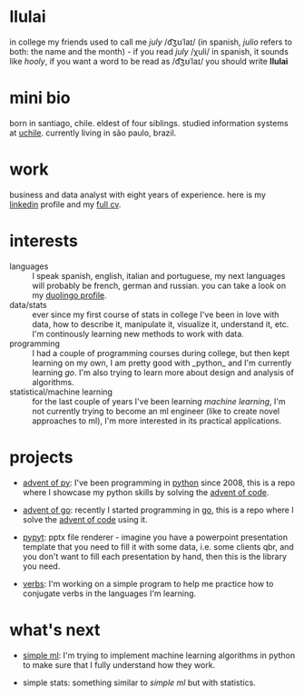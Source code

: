 # llulai
in college my friends used to call me _july_ /d͡ʒʊˈlaɪ/ (in spanish, _julio_ refers
to both: the name and the month) - if you read _july_ /χuli/ in spanish, it sounds
like _hooly_, if you want a word to be read as /d͡ʒʊˈlaɪ/ you should write **llulai**

# mini bio
born in santiago, chile. eldest of four siblings. studied information systems at
[uchile](http://www.uchile.cl/). currently living in são paulo, brazil.

# work
business and data analyst with eight years of experience.
here is my [linkedin](https://www.linkedin.com/in/llulai/) profile and my
[full cv](cv.md).

# interests
<dl>
  <dt>languages</dt>
  <dd>I speak spanish, english, italian and portuguese, my next languages will
      probably be french, german and russian. you can take a look on my
      <a href="https://www.duolingo.com/llulai">duolingo profile</a>.
  </dd>
  
  <dt>data/stats</dt>
  <dd>
      ever since my first course of stats in college I've been in love with data, how
      to describe it, manipulate it, visualize it, understand it, etc. I'm continously
      learning new methods to work with data.
  </dd>
  
  <dt>programming</dt>
  <dd>I had a couple of programming courses during college, but then kept
      learning on my own, I am pretty good with _python_ and I'm currently learning <i>go</i>.
      I'm also trying to learn more about design and analysis of algorithms.
  </dd>

  <dt>statistical/machine learning</dt>
  <dd>for the last couple of years I've been learning <i>machine learning</i>,
      I'm not currently trying to become an ml engineer (like to create novel approaches to ml),
      I'm more interested in its practical applications.
  </dd>
</dl>

# projects

- [advent of py](https://github.com/llulai/advent_of_py): I've been programming in
[python](https://www.python.org/)
since 2008, this is a repo where I showcase my python skills by solving the
[advent of code](https://adventofcode.com).

- [advent of go](https://github.com/llulai/advent_of_go): recently I started programming in
[go](https://golang.org/), this is a repo where I solve the
[advent of code](https://adventofcode.com) using it.

- [pypyt](https://github.com/llulai/pypyt): pptx file renderer - imagine you have a
powerpoint presentation template that you need to fill it with some data, i.e. some
clients qbr, and you don't want to fill each presentation by hand, then this is 
the library you need.

- [verbs](https://github.com/llulai/verbs): I'm working on a simple program to help me
practice how to conjugate verbs in the languages I'm learning.


# what's next

- [simple ml](https://github.com/llulai/simple_ml): I'm trying to implement machine
learning algorithms in python to make sure that I fully understand how they work.

- simple stats: something similar to _simple ml_ but with statistics.

